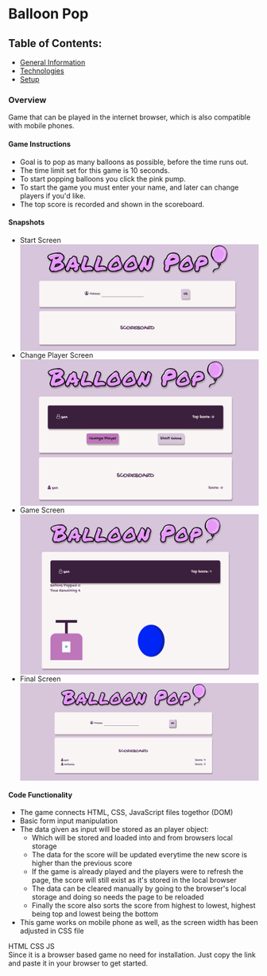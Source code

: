 <h1> Balloon Pop </h1>


<h2> Table of Contents: </h2>
<ul>
<li> <a href="gm"> General Information </a> </li>
<li> <a href="tech"> Technologies </a> </li>
<li> <a href="setup"> Setup </a> </li>

</ul>

<div id="gm">
<h3> Overview </h3>
<p> 
Game that can be played in the internet browser, which is also compatible with mobile phones.
</p>
<h4> Game Instructions </h4>
<ul>
<li> Goal is to pop as many balloons as possible, before the time runs out. </li>
<li> The time limit set for this game is 10 seconds. </li> 
<li> To start popping balloons you click the pink pump. </li>
<li> To start the game you must enter your name, and later can change players if you'd like.</li>
<li> The top score is recorded and shown in the scoreboard. </li>
</ul>
<h4> Snapshots </h4>
<ul>
<li> Start Screen </li>
<img src="/image/start-screen.png" align="center">
<br>
<li> Change Player Screen </li>
<img src="/image/Change-player.png" align="center">
<br>
<li> Game Screen </li>
<img src="/image/Game.png" align="center">
<br>
<li> Final Screen</li>
<img src="/image/balloon-pop-screenshot-1.png" align="center"> 
<br>
</ul>
<h4>  Code Functionality </h4>
<ul> 
    <li> The game connects HTML, CSS, JavaScript files togethor (DOM)</li>
    <li> Basic form input manipulation </li>
    <li> The data given as input will be stored as an player object: 
        <ul>
        <li> Which will be stored and loaded into and from browsers local storage </li>
        <li> The data for the score will be updated everytime the new score is higher than the previous score</li>
        <li>If the game is already played and the players were to refresh the page, the score will still exist as it's stored in the local browser </li>
        <li> The data can be cleared manually by going to the browser's local storage and doing so needs the page to be reloaded </li>
        <li> Finally the score also sorts the score from highest to lowest, highest being top and lowest being the bottom </li>
        </ul>
    </li>
    <li>This game works on mobile phone as well, as the screen width has been adjusted in CSS file</li>
</ul>
</div>

<div id="tech">
HTML CSS JS
</div>

<div id="setup">
Since it is a browser based game no need for installation. 
Just copy the link and paste it in your browser to get started.
</div>